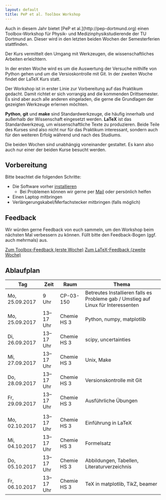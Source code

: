 ```yaml
---
layout: default
title: PeP et al. Toolbox Workshop 
---
```


<p class="lead" markdown="1">
Auch in diesem Jahr bietet [PeP et al.](http://pep-dortmund.org) einen Toolbox-Workshop für Physik- und Medizinphysikstudierende der TU Dortmund an. Dieser wird in den letzten beiden Wochen der Semesterferien stattfinden.
</p>

<p class="lead">
Der Kurs vermittelt den Umgang mit Werkzeugen, die wissenschaftliches Arbeiten erleichtern.
</p>

<p class="lead">
In der ersten Woche wird es um die Auswertung der Versuche mithilfe von Python gehen und um die Versioskontrolle mit Git.
In der zweiten Woche findet der LaTeX Kurs statt.
</p>

Der Workshop ist in erster Linie zur Vorbereitung auf das Praktikum gedacht.
Damit richtet er sich vorrangig and die kommenden Drittsemester.
Es sind aber auch alle anderen eingeladen, die gerne die Grundlagen der gezeigten Werkzeuge erlernen möchten.

**Python**, **git** und **make** sind Standardwerkzeuge, die häufig innerhalb und außerhalb der Wissenschaft eingesetzt werden.
**LaTeX** ist das Standardwerkzeug, um wissenschaftliche Texte zu produzieren.
Beide Teile des Kurses sind also nicht nur für das Praktikum interessant, sondern auch für den weiteren Erfolg während und nach des Studiums.

Die beiden Wochen sind unabhängig voneinander gestaltet.
Es kann also auch nur einer der beiden Kurse besucht werden.

## Vorbereitung

Bitte beachtet die folgenden Schritte:

- Die Software vorher [installieren](/install)
    - Bei Problemen können wir gerne per [Mail](about.html) oder persönlich helfen
- Einen Laptop mitbringen
- Verlängerungskabel/Merfachstecker mitbringen (falls möglich)

## Feedback

Wir würden gerne Feedback von euch sammeln, um den Workshop beim nächsten Mal verbessern zu können.
Füllt bitte den Feedback-Bogen (ggf. auch mehrmals) aus.

<div class="text-center">
<a type="button" class="btn btn-large btn-default" href="https://docs.google.com/forms/d/e/1FAIpQLSfH49biien8FyB3dbWgTKqjhkKnMXJ7I2GBGl_RYAa0cROoCQ/viewform">Zum Toolbox-Feedback (erste Woche)</a>
<a type="button" class="btn btn-large btn-default" href="https://docs.google.com/forms/d/e/1FAIpQLSeYbdCOD8rBPSMHZwAFmV_KfS4UkykkqyOl7gGfgRPxxi5mVQ/viewform">Zum LaTeX-Feedback (zweite Woche)</a>
</div>


<!-- ## Umfrage -->

<!-- Wir würden gerne wissen, wie viel Interesse am Workshop besteht und ob ihr bereits Erfahrungen mit den Werkzeugen gesammelt habt. -->
<!-- Wir haben daher zwei Fragebögen zusammengestellt und möchten euch bitten diese auszufüllen. -->
<!-- So haben wir einen Eindruck davon, wie viele Teilnehmer es geben wird und können den Workshop optimal an eure Bedürfnisse anpassen. -->

<!-- <div class="text-center"> -->
<!-- <a target="_blank" type="button" class="btn btn-large btn-default" href="https://docs.google.com/forms/d/e/1FAIpQLScoOqa2yMIBS2hLY20VkBOue7ZV2S6KNt2r10CsuVs5rA5Zaw/viewform">Zur Toolbox-Umfrage (erste Woche)</a> -->
<!-- <a target="_blank" type="button" class="btn btn-large btn-default" href="https://docs.google.com/forms/d/e/1FAIpQLSfv9U-9KBKhI5TikwEnbbjrYmYs7ZKkOu-gTw8lxoKXkwX0ew/viewform">Zur LaTeX-Umfrage (zweite Woche)</a> -->
<!-- </div> -->


## Ablaufplan

<table class="table table-hover">
<thead>
  <tr>
  <th>Tag</th>
  <th>Zeit</th>
  <th>Raum</th>
  <th>Thema</th>
  </tr>
</thead>
<tbody>
  <tr>
  <td>Mo, 25.09.2017</td>
  <td>9 Uhr</td>
  <td>CP-03-150</td>
  <td>Betreutes Installieren falls es Probleme gab / Umstieg auf Linux für Interessenten</td>
  </tr>
  <tr>
  <td>Mo, 25.09.2017</td>
  <td>13–17 Uhr</td>
  <td>Chemie HS 3</td>
  <td>Python, numpy, matplotlib</td>
  </tr>
  <tr>
  <td>Di, 26.09.2017</td>
  <td>13–17 Uhr</td>
  <td>Chemie HS 3</td>
  <td>scipy, uncertainties</td>
  </tr>
  <tr>
  <td>Mi, 27.09.2017</td>
  <td>13–17 Uhr</td>
  <td>Chemie HS 3</td>
  <td>Unix, Make</td>
  </tr>
  <tr>
  <td>Do, 28.09.2017</td>
  <td>13–17 Uhr</td>
  <td>Chemie HS 3</td>
  <td>Versionskontrolle mit Git</td>
  </tr>
  <tr>
  <td>Fr, 29.09.2017</td>
  <td>13–17 Uhr</td>
  <td>Chemie HS 3</td>
  <td>Ausführliche Übungen</td>
  </tr>
  <tr>
  <td></td>
  <td></td>
  <td></td>
  <td></td>
  </tr>
  <tr>
  <td>Mo, 02.10.2017</td>
  <td>13–17 Uhr</td>
  <td>Chemie HS 3</td>
  <td>Einführung in LaTeX</td>
  </tr>
  <tr>
  <td>Mi, 04.10.2017</td>
  <td>13–17 Uhr</td>
  <td>Chemie HS 3</td>
  <td>Formelsatz</td>
  </tr>
  <tr>
  <td>Do, 05.10.2017</td>
  <td>13–17 Uhr</td>
  <td>Chemie HS 3</td>
  <td>Abbildungen, Tabellen, Literaturverzeichnis</td>
  </tr>
  <tr>
  <td>Fr, 06.10.2017</td>
  <td>13–17 Uhr</td>
  <td>Chemie HS 3</td>
  <td>TeX in matplotlib, TikZ, beamer</td>
  </tr>
</tbody>
</table>
